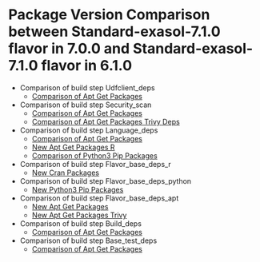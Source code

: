 # Package Version Comparison between Standard-exasol-7.1.0 flavor in 7.0.0 and Standard-exasol-7.1.0 flavor in 6.1.0

- Comparison of build step Udfclient_deps
  - [Comparison of Apt Get Packages](udfclient_deps/apt_get_packages_diff.md)
- Comparison of build step Security_scan
  - [Comparison of Apt Get Packages](security_scan/apt_get_packages_diff.md)
  - [Comparison of Apt Get Packages Trivy Deps](security_scan/apt_get_packages_trivy_deps_diff.md)
- Comparison of build step Language_deps
  - [Comparison of Apt Get Packages](language_deps/apt_get_packages_diff.md)
  - [New Apt Get Packages R](language_deps/apt_get_packages_r_diff.md)
  - [Comparison of Python3 Pip Packages](language_deps/python3_pip_packages_diff.md)
- Comparison of build step Flavor_base_deps_r
  - [New Cran Packages](flavor_base_deps_r/cran_packages_diff.md)
- Comparison of build step Flavor_base_deps_python
  - [New Python3 Pip Packages](flavor_base_deps_python/python3_pip_packages_diff.md)
- Comparison of build step Flavor_base_deps_apt
  - [New Apt Get Packages](flavor_base_deps_apt/apt_get_packages_diff.md)
  - [New Apt Get Packages Trivy](flavor_base_deps_apt/apt_get_packages_trivy_diff.md)
- Comparison of build step Build_deps
  - [Comparison of Apt Get Packages](build_deps/apt_get_packages_diff.md)
- Comparison of build step Base_test_deps
  - [Comparison of Apt Get Packages](base_test_deps/apt_get_packages_diff.md)
